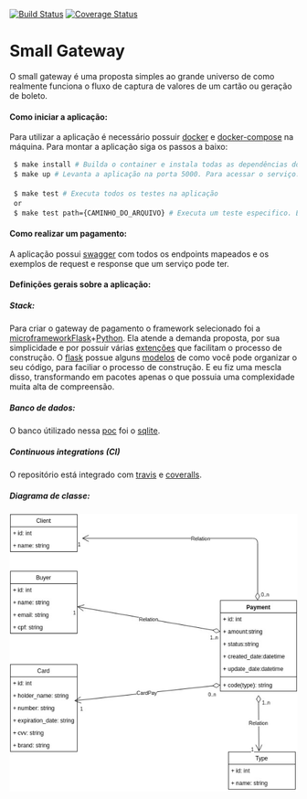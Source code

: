 [![Build Status](https://travis-ci.org/riquellopes/small-gateway.svg?branch=master)](https://travis-ci.org/riquellopes/small-gateway)
[![Coverage Status](https://coveralls.io/repos/github/riquellopes/small-gateway/badge.svg?branch=master)](https://coveralls.io/github/riquellopes/small-gateway?branch=master)

Small Gateway
=============

O small gateway é uma proposta simples ao grande universo de como realmente funciona o fluxo de captura de valores de um cartão ou geração de boleto.

#### Como iniciar a aplicação:
Para utilizar a aplicação é necessário possuir [docker](https://docs.docker.com/install/) e [docker-compose](https://docs.docker.com/compose/install/) na máquina. Para montar a aplicação siga os passos a baixo:

```sh
 $ make install # Builda o container e instala todas as dependências do app.
 $ make up # Levanta a aplicação na porta 5000. Para acessar o serviço: http://localhost:5000/

 $ make test # Executa todos os testes na aplicação
 or
 $ make test path={CAMINHO_DO_ARQUIVO} # Executa um teste especifico. Ex: make test path=test_api_boleto.py
```

#### Como realizar um pagamento:
A aplicação possui [swagger](https://swagger.io/) com todos os endpoints mapeados e os exemplos de request e response que um serviço pode ter.

#### Definições gerais sobre a aplicação:

##### Stack:

Para criar o gateway de pagamento o framework selecionado foi a [microframework](https://en.wikipedia.org/wiki/Microframework)[Flask](http://flask.pocoo.org/)+[Python](https://www.python.org/). Ela atende
a demanda proposta, por sua simplicidade e por possuir várias [extenções](http://flask.pocoo.org/extensions/) que facilitam o processo de construção. O [flask](http://flask.pocoo.org/) possue alguns [modelos](http://exploreflask.com/en/latest/organizing.html#single-module) de como você
pode organizar o seu código, para faciliar o processo de construção. E eu fiz uma mescla disso, transformando em pacotes apenas o que possuia uma complexidade muita alta de compreensão.


##### Banco de dados:
O banco útilizado nessa [poc](https://pt.wikipedia.org/wiki/Prova_de_conceito) foi o [sqlite](https://www.sqlite.org/index.html).


##### Continuous integrations (CI)
O repositório está integrado com [travis](https://travis-ci.org/) e [coveralls](http://coveralls.io/).

##### Diagrama de classe:
![](class_diagram.jpg)
